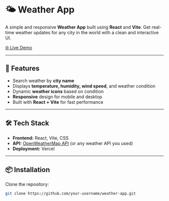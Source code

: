 # 🌤 Weather App

A simple and responsive **Weather App** built using **React** and **Vite**. Get real-time weather updates for any city in the world with a clean and interactive UI.

[🌐 Live Demo](https://weather-app-ten-flame-18.vercel.app/)

---

## 🚀 Features

- Search weather by **city name**
- Displays **temperature, humidity, wind speed**, and weather condition
- Dynamic **weather icons** based on condition
- **Responsive** design for mobile and desktop
- Built with **React + Vite** for fast performance

---

## 🛠 Tech Stack

- **Frontend:** React, Vite, CSS
- **API:** [OpenWeatherMap API](https://openweathermap.org/api) (or any weather API you used)
- **Deployment:** Vercel

---

## 📦 Installation

Clone the repository:

```bash
git clone https://github.com/your-username/weather-app.git
